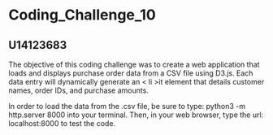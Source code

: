 # Coding_Challenge_10
## U14123683
The objective of this coding challenge was to create a web application that loads and displays purchase order data from a CSV file using D3.js. Each data entry will dynamically generate an < li >it element that details customer names, order IDs, and purchase amounts.

In order to load the data from the .csv file, be sure to type: python3 -m http.server 8000 into your terminal. Then, in your web browser, type the url: localhost:8000 to test the code.